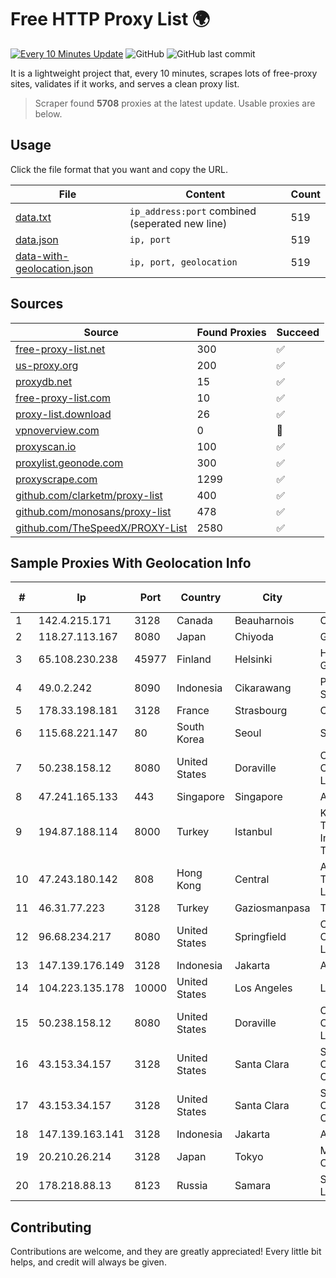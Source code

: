 
# Free HTTP Proxy List 🌍

[![Every 10 Minutes Update](https://github.com/mertguvencli/http-proxy-list/actions/workflows/main.yml/badge.svg?branch=main)](https://github.com/mertguvencli/http-proxy-list/actions/workflows/main.yml)
![GitHub](https://img.shields.io/github/license/mertguvencli/http-proxy-list)
![GitHub last commit](https://img.shields.io/github/last-commit/mertguvencli/http-proxy-list)

It is a lightweight project that, every 10 minutes, scrapes lots of free-proxy sites, validates if it works, and serves a clean proxy list.


> Scraper found **5708** proxies at the latest update. Usable proxies are below.

## Usage

Click the file format that you want and copy the URL.


|File|Content|Count|
|----|-------|-----|
|[data.txt](https://raw.githubusercontent.com/mertguvencli/http-proxy-list/main/proxy-list/data.txt)|`ip_address:port` combined (seperated new line)|519|
|[data.json](https://raw.githubusercontent.com/mertguvencli/http-proxy-list/main/proxy-list/data.json)|`ip, port`|519|
|[data-with-geolocation.json](https://raw.githubusercontent.com/mertguvencli/http-proxy-list/main/proxy-list/data-with-geolocation.json)|`ip, port, geolocation`|519|

## Sources

|Source|Found Proxies|Succeed|
|------|-------------|-------|
|[free-proxy-list.net](https://free-proxy-list.net)|300|✅|
|[us-proxy.org](https://www.us-proxy.org)|200|✅|
|[proxydb.net](http://proxydb.net)|15|✅|
|[free-proxy-list.com](https://free-proxy-list.com/?page=&port=&type%5B%5D=http&type%5B%5D=https&up_time=0&search=Search)|10|✅|
|[proxy-list.download](https://www.proxy-list.download/HTTP)|26|✅|
|[vpnoverview.com](https://vpnoverview.com/privacy/anonymous-browsing/free-proxy-servers)|0|🚫|
|[proxyscan.io](https://www.proxyscan.io)|100|✅|
|[proxylist.geonode.com](https://proxylist.geonode.com/api/proxy-list?limit=300&page=1&sort_by=lastChecked&sort_type=desc&protocols=http,https)|300|✅|
|[proxyscrape.com](https://api.proxyscrape.com/v2/?request=displayproxies&protocol=http&timeout=10000&country=all&ssl=all&anonymity=all)|1299|✅|
|[github.com/clarketm/proxy-list](https://raw.githubusercontent.com/clarketm/proxy-list/master/proxy-list-raw.txt)|400|✅|
|[github.com/monosans/proxy-list](https://raw.githubusercontent.com/monosans/proxy-list/main/proxies/http.txt)|478|✅|
|[github.com/TheSpeedX/PROXY-List](https://raw.githubusercontent.com/TheSpeedX/PROXY-List/master/http.txt)|2580|✅|


## Sample Proxies With Geolocation Info

|#|Ip|Port|Country|City|Internet Service Provider|
|-|--|----|-------|----|-------------------------|
|1|142.4.215.171|3128|Canada|Beauharnois|OVH SAS|
|2|118.27.113.167|8080|Japan|Chiyoda|GMO Internet, Inc.|
|3|65.108.230.238|45977|Finland|Helsinki|Hetzner Online GmbH|
|4|49.0.2.242|8090|Indonesia|Cikarawang|PT Usaha Adi Sanggoro|
|5|178.33.198.181|3128|France|Strasbourg|OVH SAS|
|6|115.68.221.147|80|South Korea|Seoul|SMILESERV|
|7|50.238.158.12|8080|United States|Doraville|Comcast Cable Communications, LLC|
|8|47.241.165.133|443|Singapore|Singapore|Alibaba.com LLC|
|9|194.87.188.114|8000|Turkey|Istanbul|Kadir Huseyin Tezcan Nosspeed Internet Teknolojileri|
|10|47.243.180.142|808|Hong Kong|Central|Alibaba (US) Technology Co., Ltd.|
|11|46.31.77.223|3128|Turkey|Gaziosmanpasa|Talha Bogaz|
|12|96.68.234.217|8080|United States|Springfield|Comcast Cable Communications, LLC|
|13|147.139.176.149|3128|Indonesia|Jakarta|Alibaba.com LLC|
|14|104.223.135.178|10000|United States|Los Angeles|LayerHost|
|15|50.238.158.12|8080|United States|Doraville|Comcast Cable Communications, LLC|
|16|43.153.34.157|3128|United States|Santa Clara|Shenzhen Tencent Computer Systems Company Limited|
|17|43.153.34.157|3128|United States|Santa Clara|Shenzhen Tencent Computer Systems Company Limited|
|18|147.139.163.141|3128|Indonesia|Jakarta|Alibaba.com LLC|
|19|20.210.26.214|3128|Japan|Tokyo|Microsoft Corporation|
|20|178.218.88.13|8123|Russia|Samara|Samarasvyazinform Ltd|



## Contributing

Contributions are welcome, and they are greatly appreciated! Every
little bit helps, and credit will always be given.

